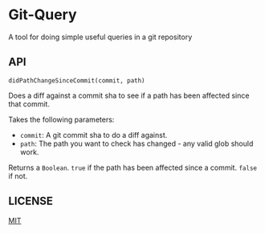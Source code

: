# Git-Query

A tool for doing simple useful queries in a git repository

## API

```didPathChangeSinceCommit(commit, path)```

Does a diff against a commit sha to see if a path has been affected since that commit.

Takes the following parameters:

- `commit`: A git commit sha to do a diff against.
- `path`: The path you want to check has changed - any valid glob should work.

Returns a `Boolean`.
  `true` if the path has been affected since a commit.
  `false` if not.

## LICENSE

[MIT](./LICENSE)
